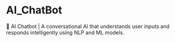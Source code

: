 # AI_ChatBot
🤖 AI Chatbot | A conversational AI that understands user inputs and responds intelligently using NLP and ML models.
